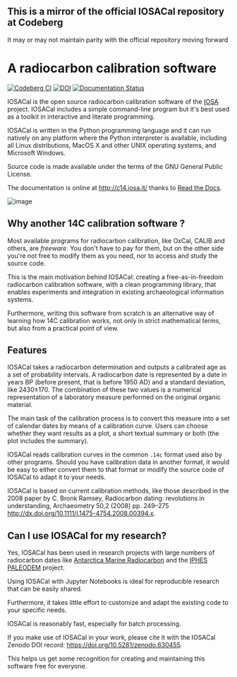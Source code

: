 
## This is a mirror of the official IOSACal repository at Codeberg
It may or may not maintain parity with the official repository moving forward



# A radiocarbon calibration software

[![Codeberg CI](https://ci.codeberg.org/api/badges/steko/iosacal/status.svg)](https://ci.codeberg.org/steko/iosacal)
[![DOI](https://zenodo.org/badge/DOI/10.5281/zenodo.630455.svg)](https://doi.org/10.5281/zenodo.630455)
[![Documentation Status](https://readthedocs.org/projects/iosacal/badge/?version=stable)](https://iosacal.readthedocs.io/en/stable/?badge=stable)


IOSACal is the open source radiocarbon calibration software of the
[IOSA](http://www.iosa.it/) project. IOSACal includes a simple
command-line program but it's best used as a toolkit in interactive
and literate programming.

IOSACal is written in the Python programming language and it can run
natively on any platform where the Python interpreter is available,
including all Linux distributions, MacOS X and other UNIX operating
systems, and Microsoft Windows.

Source code is made available under the terms of the GNU General Public
License.

The documentation is online at <http://c14.iosa.it/> thanks to
[Read the Docs](https://readthedocs.org/).

![image](https://iosacal.readthedocs.io/en/latest/_images/P-769_7505_93.png)

## Why another 14C calibration software ?

Most available programs for radiocarbon calibration, like OxCal, CALIB
and others, are *freeware*. You don't have to pay for them, but on the
other side you're not free to modify them as you need, nor to access and
study the source code.

This is the main motivation behind IOSACal: creating a
free-as-in-freedom radiocarbon calibration software, with a clean
programming library, that enables experiments and integration in
existing archaeological information systems.

Furthermore, writing this software from scratch is an alternative way of
learning how 14C calibration works, not only in strict mathematical
terms, but also from a practical point of view.

## Features

IOSACal takes a radiocarbon determination and outputs a calibrated age
as a set of probability intervals. A radiocarbon date is represented by
a date in years BP (before present, that is before 1950 AD) and a
standard deviation, like 2430±170. The combination of these two values
is a numerical representation of a laboratory measure performed on the
original organic material.

The main task of the calibration process is to convert this measure into
a set of calendar dates by means of a calibration curve. Users can
choose whether they want results as a plot, a short textual summary or
both (the plot includes the summary).

IOSACal reads calibration curves in the common `.14c` format used also
by other programs. Should you have calibration data in another format,
it would be easy to either convert them to that format or modify the
source code of IOSACal to adapt it to your needs.

IOSACal is based on current calibration methods, like those described in
the 2008 paper by C. Bronk Ramsey, Radiocarbon dating: revolutions in
understanding, Archaeometry 50,2 (2008) pp. 249–275 <http://dx.doi.org/10.1111/j.1475-4754.2008.00394.x>.

## Can I use IOSACal for my research?

Yes, IOSACal has been used in research projects with large numbers of
radiocarbon dates like [Antarctica Marine
Radiocarbon](http://marine.antarctica.ice-d.org/) and the [IPHES
PALEODEM](https://github.com/PALEODEM/Palaeo-demographic-models)
project.

Using IOSACal with Jupyter Notebooks is ideal for reproducible
research that can be easily shared.

Furthermore, it takes little effort to customize and adapt the
existing code to your specific needs.

IOSACal is reasonably fast, especially for batch processing.

If you make use of IOSACal in your work, please cite it with the
IOSACal Zenodo DOI record: <https://doi.org/10.5281/zenodo.630455>.

This helps us get some recognition for creating and maintaining this
software free for everyone.
